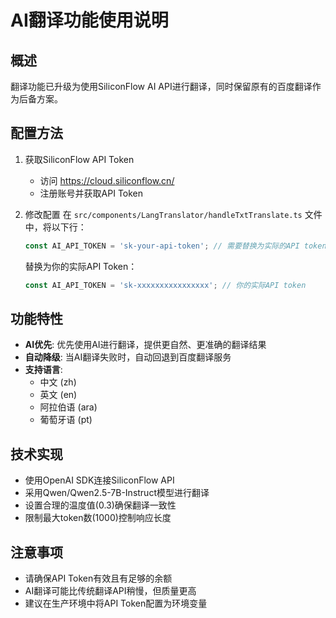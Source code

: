 # AI翻译功能使用说明

## 概述
翻译功能已升级为使用SiliconFlow AI API进行翻译，同时保留原有的百度翻译作为后备方案。

## 配置方法

1. 获取SiliconFlow API Token
   - 访问 https://cloud.siliconflow.cn/
   - 注册账号并获取API Token

2. 修改配置
   在 `src/components/LangTranslator/handleTxtTranslate.ts` 文件中，将以下行：
   ```typescript
   const AI_API_TOKEN = 'sk-your-api-token'; // 需要替换为实际的API token
   ```
   替换为你的实际API Token：
   ```typescript
   const AI_API_TOKEN = 'sk-xxxxxxxxxxxxxxxx'; // 你的实际API token
   ```

## 功能特性

- **AI优先**: 优先使用AI进行翻译，提供更自然、更准确的翻译结果
- **自动降级**: 当AI翻译失败时，自动回退到百度翻译服务
- **支持语言**: 
  - 中文 (zh)
  - 英文 (en) 
  - 阿拉伯语 (ara)
  - 葡萄牙语 (pt)

## 技术实现

- 使用OpenAI SDK连接SiliconFlow API
- 采用Qwen/Qwen2.5-7B-Instruct模型进行翻译
- 设置合理的温度值(0.3)确保翻译一致性
- 限制最大token数(1000)控制响应长度

## 注意事项

- 请确保API Token有效且有足够的余额
- AI翻译可能比传统翻译API稍慢，但质量更高
- 建议在生产环境中将API Token配置为环境变量
